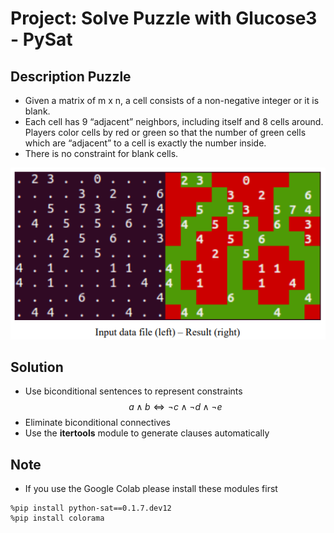 # Project: Solve Puzzle with Glucose3 - PySat

## Description Puzzle
- Given a matrix of m x n, a cell consists of a non-negative integer or it is blank.
- Each cell has 9 “adjacent” neighbors, including itself and 8 cells around. Players color cells by red or green so that the number of green cells which are “adjacent” to a cell is exactly the number inside.
- There is no constraint for blank cells.

![Example 1](/images/image1.png)

## Solution

- Use biconditional sentences to represent constraints
$$a \land b \Leftrightarrow \neg c \land \neg d \land \neg e $$
- Eliminate biconditional connectives
- Use the **itertools** module to generate clauses automatically

## Note

- If you use the Google Colab please install these modules first

```
%pip install python-sat==0.1.7.dev12
%pip install colorama
```